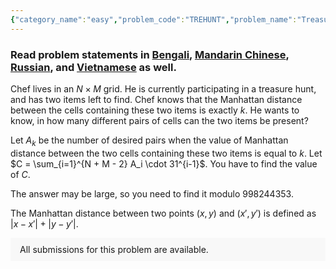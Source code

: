 ```yaml
---
{"category_name":"easy","problem_code":"TREHUNT","problem_name":"Treasure Hunt","problemComponents":{"constraints":"- $1 \\leq T \\leq 5$\n- $1 \\leq N, M \\leq 10^7$\n- The sum of $N$ over all tests does not exceed $10^7$.\n- The sum of $M$ over all tests does not exceed $10^7$.\n","constraintsState":true,"subtasks":"**Subtask #1 (5 points):** \n- $1 \\leq N, M \\leq 10^4$\n- The sum of $N$ over all tests does not exceed $10^4$.\n- The sum of $M$ over all tests does not exceed $10^4$.\n\n**Subtask #2 (35 points):** \n- $1 \\leq N, M \\leq 10^6$\n- The sum of $N$ over all tests does not exceed $10^6$.\n- The sum of $M$ over all tests does not exceed $10^6$.\n\n**Subtask #3 (60 points):** original constraints","subtasksState":true,"inputFormat":"- The first line of the input contains a single integer $T$ denoting the number of test cases. The description of $T$ test cases follows.\n- Each testcase contains of a single line of input, two integers $N$ and $M$.\n","inputFormatState":true,"outputFormat":"On a new line for each test case, print $C$ modulo $998244353$\n\n","outputFormatState":true,"sampleTestCases":{"0":{"id":1,"input":"3\n2 3\n2 4\n100 350","output":"2115\n65668\n895852507","explanation":"\n**Test case $1$:**  \nThe pairs of points with distance $1$ are:\n- $(1, 1)$ and $(1, 2)$\n- $(1, 1)$ and $(2, 1)$\n- $(1, 2)$ and $(1, 3)$\n- $(1, 2)$ and $(2, 2)$\n- $(1, 3)$ and $(2, 3)$\n- $(2, 1)$ and $(2, 2)$\n- $(2, 2)$ and $(2, 3)$\n\nThe pairs of points with distance $2$ are:\n- $(1, 1)$ and $(1, 3)$\n- $(1, 1)$ and $(2, 2)$\n- $(1, 2)$ and $(2, 3)$\n- $(1, 2)$ and $(2, 1)$\n- $(1, 3)$ and $(2, 2)$\n- $(2, 1)$ and $(2, 3)$\n\nThe pairs of points with distance $3$ are:\n- $(1, 1)$ and $(2, 3)$\n- $(2, 1)$ and $(1, 3)$\n\nTherefore, the answer is $7 \\cdot 31^0 + 6 \\cdot 31^1 + 2 \\cdot 31^2$ = $2115$.\n","isDeleted":false}}},"video_editorial_url":"https://youtu.be/Qsq2lKEbxjw","languages_supported":{"0":"CPP14","1":"C","2":"JAVA","3":"PYTH 3.6","4":"CPP17","5":"PYTH","6":"PYP3","7":"CS2","8":"ADA","9":"PYPY","10":"TEXT","11":"PAS fpc","12":"NODEJS","13":"RUBY","14":"PHP","15":"GO","16":"HASK","17":"TCL","18":"PERL","19":"SCALA","20":"LUA","21":"kotlin","22":"BASH","23":"JS","24":"LISP sbcl","25":"rust","26":"PAS gpc","27":"BF","28":"CLOJ","29":"R","30":"D","31":"CAML","32":"FORT","33":"ASM","34":"swift","35":"FS","36":"WSPC","37":"LISP clisp","38":"SQL","39":"SCM guile","40":"PERL6","41":"ERL","42":"CLPS","43":"ICK","44":"NICE","45":"PRLG","46":"ICON","47":"COB","48":"SCM chicken","49":"PIKE","50":"SCM qobi","51":"ST","52":"SQLQ","53":"NEM"},"max_timelimit":2,"source_sizelimit":50000,"problem_author":"aryanag_adm","problem_tester":"","date_added":"29-08-2021","tags":{"0":"aryanag_adm","1":"easy","2":"math","3":"observation","4":"sept21"},"problem_difficulty_level":"Easy-Medium","best_tag":"","editorial_url":"https://discuss.codechef.com/problems/TREHUNT","time":{"view_start_date":1631525400,"submit_start_date":1631525400,"visible_start_date":1631525400,"end_date":1735669800},"is_direct_submittable":false,"problemDiscussURL":"https://discuss.codechef.com/search?q=TREHUNT","is_proctored":false,"visitedContests":{},"layout":"problem"}
---
```

### Read problem statements in [Bengali](https://www.codechef.com/download/translated/SEPT21/bengali/TREHUNT.pdf), [Mandarin Chinese](https://www.codechef.com/download/translated/SEPT21/mandarin/TREHUNT.pdf), [Russian](https://www.codechef.com/download/translated/SEPT21/russian/TREHUNT.pdf), and [Vietnamese](https://www.codechef.com/download/translated/SEPT21/vietnamese/TREHUNT.pdf) as well.

Chef lives in an $N \times M$ grid. He is currently participating in a treasure hunt, and has two items left to find. Chef knows that the Manhattan distance between the cells containing these two items is exactly $k$. He wants to know, in how many different pairs of cells can the two items be present? 

Let $A_k$ be the number of desired pairs when the value of Manhattan distance between the two cells containing these two items is equal to $k$. Let $C = \sum_{i=1}^{N + M - 2} A_i \cdot 31^{i-1}$. You have to find the value of $C$.

The answer may be large, so you need to find it modulo $998244353$.

The Manhattan distance between two points $(x, y)$ and $(x', y')$ is defined as $|x - x'| + |y - y'|$. 
<aside style='background: #f8f8f8;padding: 10px 15px;'><div>All submissions for this problem are available.</div></aside>
